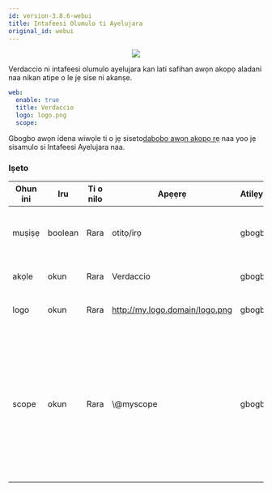 ```yaml
---
id: version-3.8.6-webui
title: Intafeesi Olumulo ti Ayelujara
original_id: webui
---
```


<p align="center"><img src="https://github.com/verdaccio/verdaccio/blob/master/assets/gif/verdaccio_big_30.gif?raw=true"></p>

Verdaccio ni intafeesi olumulo ayelujara kan lati safihan awọn akopọ aladani naa nikan atipe o le jẹ sise ni akanṣe.

```yaml
web:
  enable: true
  title: Verdaccio
  logo: logo.png
  scope:
```

Gbogbo awọn idena wiwọle ti o jẹ siseto[dabobo awọn akopọ rẹ](protect-your-dependencies.md) naa yoo jẹ sisamulo si Intafeesi Ayelujara naa.

### Iṣeto

| Ohun ini | Iru     | Ti o nilo | Apẹẹrẹ                         | Atilẹyin | Apejuwe                                                                                                                                              |
| -------- | ------- | --------- | ------------------------------ | -------- | ---------------------------------------------------------------------------------------------------------------------------------------------------- |
| muṣiṣẹ   | boolean | Rara      | otitọ/irọ                      | gbogbo   | gba lati ṣafihan intafeesi ayelujara naa                                                                                                             |
| akọle    | okun    | Rara      | Verdaccio                      | gbogbo   | Apejuwe akọle akori HTML                                                                                                                             |
| logo     | okun    | Rara      | http://my.logo.domain/logo.png | gbogbo   | a URI where logo is located                                                                                                                          |
| scope    | okun    | Rara      | \\@myscope                   | gbogbo   | If you're using this registry for a specific module scope, specify that scope to set it in the webui instructions header (note: escape @ with \\@) |